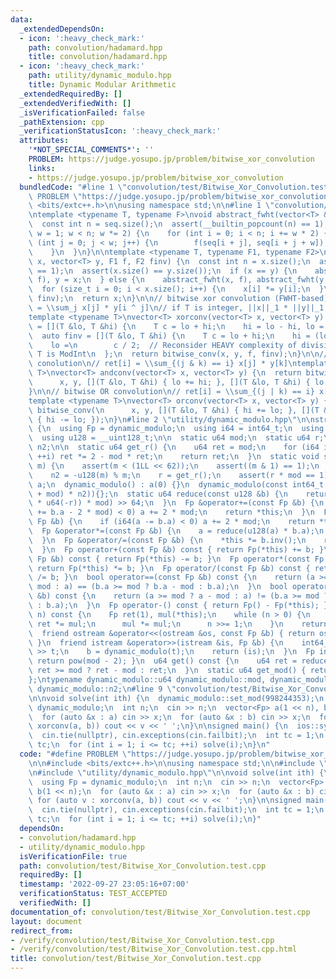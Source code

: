 ```yaml
---
data:
  _extendedDependsOn:
  - icon: ':heavy_check_mark:'
    path: convolution/hadamard.hpp
    title: convolution/hadamard.hpp
  - icon: ':heavy_check_mark:'
    path: utility/dynamic_modulo.hpp
    title: Dynamic Modular Arithmetic
  _extendedRequiredBy: []
  _extendedVerifiedWith: []
  _isVerificationFailed: false
  _pathExtension: cpp
  _verificationStatusIcon: ':heavy_check_mark:'
  attributes:
    '*NOT_SPECIAL_COMMENTS*': ''
    PROBLEM: https://judge.yosupo.jp/problem/bitwise_xor_convolution
    links:
    - https://judge.yosupo.jp/problem/bitwise_xor_convolution
  bundledCode: "#line 1 \"convolution/test/Bitwise_Xor_Convolution.test.cpp\"\n#define\
    \ PROBLEM \"https://judge.yosupo.jp/problem/bitwise_xor_convolution\"\n\n#include\
    \ <bits/extc++.h>\n\nusing namespace std;\n\n#line 1 \"convolution/hadamard.hpp\"\
    \ntemplate <typename T, typename F>\nvoid abstract_fwht(vector<T> &seq, F f) {\n\
    \  const int n = seq.size();\n  assert(__builtin_popcount(n) == 1);\n  for (int\
    \ w = 1; w < n; w *= 2) {\n    for (int i = 0; i < n; i += w * 2) {\n      for\
    \ (int j = 0; j < w; j++) {\n        f(seq[i + j], seq[i + j + w]);\n      }\n\
    \    }\n  }\n}\n\ntemplate <typename T, typename F1, typename F2>\nvector<T> bitwise_conv(vector<T>\
    \ x, vector<T> y, F1 f, F2 finv) {\n  const int n = x.size();\n  assert(__builtin_popcount(n)\
    \ == 1);\n  assert(x.size() == y.size());\n  if (x == y) {\n    abstract_fwht(x,\
    \ f), y = x;\n  } else {\n    abstract_fwht(x, f), abstract_fwht(y, f);\n  }\n\
    \  for (size_t i = 0; i < x.size(); i++) {\n    x[i] *= y[i];\n  }\n  abstract_fwht(x,\
    \ finv);\n  return x;\n}\n\n// bitwise xor convolution (FWHT-based)\n// ret[i]\
    \ = \\sum_j x[j] * y[i ^ j]\n// if T is integer, ||x||_1 * ||y||_1 * 2 < numeric_limits<T>::max()\n\
    template <typename T>\nvector<T> xorconv(vector<T> x, vector<T> y) {\n  auto f\
    \ = [](T &lo, T &hi) {\n    T c = lo + hi;\n    hi = lo - hi, lo = c;\n  };\n\
    \  auto finv = [](T &lo, T &hi) {\n    T c = lo + hi;\n    hi = (lo - hi) / 2,\n\
    \    lo =\n        c / 2;  // Reconsider HEAVY complexity of division by 2 when\
    \ T is ModInt\n  };\n  return bitwise_conv(x, y, f, finv);\n}\n\n// bitwise AND\
    \ conolution\n// ret[i] = \\sum_{(j & k) == i} x[j] * y[k]\ntemplate <typename\
    \ T>\nvector<T> andconv(vector<T> x, vector<T> y) {\n  return bitwise_conv(\n\
    \      x, y, [](T &lo, T &hi) { lo += hi; }, [](T &lo, T &hi) { lo -= hi; });\n\
    }\n\n// bitwise OR convolution\n// ret[i] = \\sum_{(j | k) == i} x[j] * y[k]\n\
    template <typename T>\nvector<T> orconv(vector<T> x, vector<T> y) {\n  return\
    \ bitwise_conv(\n      x, y, [](T &lo, T &hi) { hi += lo; }, [](T &lo, T &hi)\
    \ { hi -= lo; });\n}\n#line 2 \"utility/dynamic_modulo.hpp\"\n\nstruct dynamic_modulo\
    \ {\n  using Fp = dynamic_modulo;\n  using i64 = int64_t;\n  using u64 = uint64_t;\n\
    \  using u128 = __uint128_t;\n\n  static u64 mod;\n  static u64 r;\n  static u64\
    \ n2;\n\n  static u64 get_r() {\n    u64 ret = mod;\n    for (i64 i = 0; i < 5;\
    \ ++i) ret *= 2 - mod * ret;\n    return ret;\n  }\n  static void set_mod(u64\
    \ m) {\n    assert(m < (1LL << 62));\n    assert((m & 1) == 1);\n    mod = m;\n\
    \    n2 = -u128(m) % m;\n    r = get_r();\n    assert(r * mod == 1);\n  }\n  u64\
    \ a;\n  dynamic_modulo() : a(0) {}\n  dynamic_modulo(const int64_t &b) : a(reduce((u128(b)\
    \ + mod) * n2)){};\n  static u64 reduce(const u128 &b) {\n    return (b + u128(u64(b)\
    \ * u64(-r)) * mod) >> 64;\n  }\n  Fp &operator+=(const Fp &b) {\n    if (i64(a\
    \ += b.a - 2 * mod) < 0) a += 2 * mod;\n    return *this;\n  }\n  Fp &operator-=(const\
    \ Fp &b) {\n    if (i64(a -= b.a) < 0) a += 2 * mod;\n    return *this;\n  }\n\
    \  Fp &operator*=(const Fp &b) {\n    a = reduce(u128(a) * b.a);\n    return *this;\n\
    \  }\n  Fp &operator/=(const Fp &b) {\n    *this *= b.inv();\n    return *this;\n\
    \  }\n  Fp operator+(const Fp &b) const { return Fp(*this) += b; }\n  Fp operator-(const\
    \ Fp &b) const { return Fp(*this) -= b; }\n  Fp operator*(const Fp &b) const {\
    \ return Fp(*this) *= b; }\n  Fp operator/(const Fp &b) const { return Fp(*this)\
    \ /= b; }\n  bool operator==(const Fp &b) const {\n    return (a >= mod ? a -\
    \ mod : a) == (b.a >= mod ? b.a - mod : b.a);\n  }\n  bool operator!=(const Fp\
    \ &b) const {\n    return (a >= mod ? a - mod : a) != (b.a >= mod ? b.a - mod\
    \ : b.a);\n  }\n  Fp operator-() const { return Fp() - Fp(*this); }\n  Fp pow(u128\
    \ n) const {\n    Fp ret(1), mul(*this);\n    while (n > 0) {\n      if (n & 1)\
    \ ret *= mul;\n      mul *= mul;\n      n >>= 1;\n    }\n    return ret;\n  }\n\
    \  friend ostream &operator<<(ostream &os, const Fp &b) { return os << b.get();\
    \ }\n  friend istream &operator>>(istream &is, Fp &b) {\n    int64_t t;\n    is\
    \ >> t;\n    b = dynamic_modulo(t);\n    return (is);\n  }\n  Fp inv() const {\
    \ return pow(mod - 2); }\n  u64 get() const {\n    u64 ret = reduce(a);\n    return\
    \ ret >= mod ? ret - mod : ret;\n  }\n  static u64 get_mod() { return mod; }\n\
    };\ntypename dynamic_modulo::u64 dynamic_modulo::mod, dynamic_modulo::r,\n   \
    \ dynamic_modulo::n2;\n#line 9 \"convolution/test/Bitwise_Xor_Convolution.test.cpp\"\
    \n\nvoid solve(int ith) {\n  dynamic_modulo::set_mod(998244353);\n  using Fp =\
    \ dynamic_modulo;\n  int n;\n  cin >> n;\n  vector<Fp> a(1 << n), b(1 << n);\n\
    \  for (auto &x : a) cin >> x;\n  for (auto &x : b) cin >> x;\n  for (auto v :\
    \ xorconv(a, b)) cout << v << ' ';\n}\n\nsigned main() {\n  ios::sync_with_stdio(false);\n\
    \  cin.tie(nullptr), cin.exceptions(cin.failbit);\n  int tc = 1;\n  // cin >>\
    \ tc;\n  for (int i = 1; i <= tc; ++i) solve(i);\n}\n"
  code: "#define PROBLEM \"https://judge.yosupo.jp/problem/bitwise_xor_convolution\"\
    \n\n#include <bits/extc++.h>\n\nusing namespace std;\n\n#include \"convolution/hadamard.hpp\"\
    \n#include \"utility/dynamic_modulo.hpp\"\n\nvoid solve(int ith) {\n  dynamic_modulo::set_mod(998244353);\n\
    \  using Fp = dynamic_modulo;\n  int n;\n  cin >> n;\n  vector<Fp> a(1 << n),\
    \ b(1 << n);\n  for (auto &x : a) cin >> x;\n  for (auto &x : b) cin >> x;\n \
    \ for (auto v : xorconv(a, b)) cout << v << ' ';\n}\n\nsigned main() {\n  ios::sync_with_stdio(false);\n\
    \  cin.tie(nullptr), cin.exceptions(cin.failbit);\n  int tc = 1;\n  // cin >>\
    \ tc;\n  for (int i = 1; i <= tc; ++i) solve(i);\n}"
  dependsOn:
  - convolution/hadamard.hpp
  - utility/dynamic_modulo.hpp
  isVerificationFile: true
  path: convolution/test/Bitwise_Xor_Convolution.test.cpp
  requiredBy: []
  timestamp: '2022-09-27 23:05:16+07:00'
  verificationStatus: TEST_ACCEPTED
  verifiedWith: []
documentation_of: convolution/test/Bitwise_Xor_Convolution.test.cpp
layout: document
redirect_from:
- /verify/convolution/test/Bitwise_Xor_Convolution.test.cpp
- /verify/convolution/test/Bitwise_Xor_Convolution.test.cpp.html
title: convolution/test/Bitwise_Xor_Convolution.test.cpp
---
```

